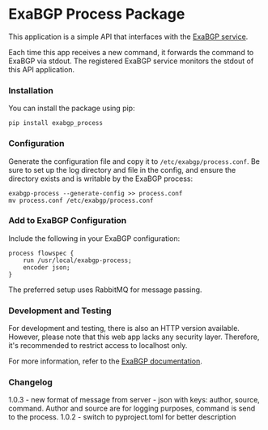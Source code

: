 
# ExaBGP Process Package

This application is a simple API that interfaces with the [ExaBGP service](https://github.com/Exa-Networks/exabgp/tree/main).

Each time this app receives a new command, it forwards the command to ExaBGP via stdout. The registered ExaBGP service monitors the stdout of this API application.

### Installation
You can install the package using pip:
```
pip install exabgp_process
```

### Configuration
Generate the configuration file and copy it to `/etc/exabgp/process.conf`. Be sure to set up the log directory and file in the config, and ensure the directory exists and is writable by the ExaBGP process:
```
exabgp-process --generate-config >> process.conf
mv process.conf /etc/exabgp/process.conf
```

### Add to ExaBGP Configuration
Include the following in your ExaBGP configuration:
```
process flowspec {
    run /usr/local/exabgp-process;
    encoder json;
}
```

The preferred setup uses RabbitMQ for message passing.

### Development and Testing
For development and testing, there is also an HTTP version available. However, please note that this web app lacks any security layer. Therefore, it's recommended to restrict access to localhost only.

For more information, refer to the [ExaBGP documentation](https://github.com/Exa-Networks/exabgp/wiki/Controlling-ExaBGP-:-possible-options-for-process).


### Changelog

1.0.3 - new format of message from server - json with keys: author, source, command. Author and source are for logging purposes, command is send to the process.
1.0.2 - switch to pyproject.toml for better description
